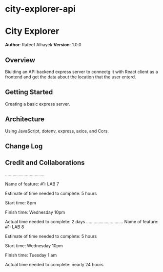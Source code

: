 # city-explorer-api

# City Explorer

**Author**: Rafeef Alhayek
**Version**: 1.0.0 
## Overview
Biulding an API backend express server to connectg it with React client as a frontend and get the data about the location that the user enterd.

## Getting Started
Creating a basic express server.

## Architecture
Using JavaScript, dotenv, express, axios, and Cors.

## Change Log
<!-- Use this area to document the iterative changes made to your application as each feature is successfully implemented. Use time stamps. Here's an example:

01-01-2001 4:59pm - Application now has a fully-functional express server, with a GET route for the location resource. -->

## Credit and Collaborations
<!-- Give credit (and a link) to other people or resources that helped you build this application. -->


................................

Name of feature: #1: LAB 7

Estimate of time needed to complete: 5 hours

Start time: 8pm

Finish time: Wednesday 10pm

Actual time needed to complete: 2 days
..............................
Name of feature: #1: LAB 8

Estimate of time needed to complete: 5 hours

Start time: Wednesday 10pm

Finish time: Tuesday 1 am

Actual time needed to complete: nearly 24 hours
